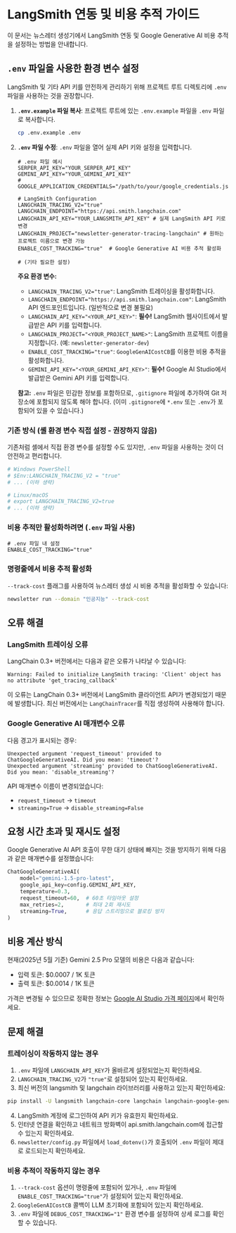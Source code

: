 # LangSmith 연동 및 비용 추적 가이드

이 문서는 뉴스레터 생성기에서 LangSmith 연동 및 Google Generative AI 비용 추적을 설정하는 방법을 안내합니다.

## `.env` 파일을 사용한 환경 변수 설정

LangSmith 및 기타 API 키를 안전하게 관리하기 위해 프로젝트 루트 디렉토리에 `.env` 파일을 사용하는 것을 권장합니다.

1.  **`.env.example` 파일 복사**: 프로젝트 루트에 있는 `.env.example` 파일을 `.env` 파일로 복사합니다.
    ```bash
    cp .env.example .env
    ```
2.  **`.env` 파일 수정**: `.env` 파일을 열어 실제 API 키와 설정을 입력합니다.

    ```dotenv
    # .env 파일 예시
    SERPER_API_KEY="YOUR_SERPER_API_KEY"
    GEMINI_API_KEY="YOUR_GEMINI_API_KEY"
    # GOOGLE_APPLICATION_CREDENTIALS="/path/to/your/google_credentials.json"

    # LangSmith Configuration
    LANGCHAIN_TRACING_V2="true"
    LANGCHAIN_ENDPOINT="https://api.smith.langchain.com"
    LANGCHAIN_API_KEY="YOUR_LANGSMITH_API_KEY" # 실제 LangSmith API 키로 변경
    LANGCHAIN_PROJECT="newsletter-generator-tracing-langchain" # 원하는 프로젝트 이름으로 변경 가능
    ENABLE_COST_TRACKING="true"  # Google Generative AI 비용 추적 활성화

    # (기타 필요한 설정)
    ```

    **주요 환경 변수:**
    *   `LANGCHAIN_TRACING_V2="true"`: LangSmith 트레이싱을 활성화합니다.
    *   `LANGCHAIN_ENDPOINT="https://api.smith.langchain.com"`: LangSmith API 엔드포인트입니다. (일반적으로 변경 불필요)
    *   `LANGCHAIN_API_KEY="<YOUR_API_KEY>"`: **필수!** LangSmith 웹사이트에서 발급받은 API 키를 입력합니다.
    *   `LANGCHAIN_PROJECT="<YOUR_PROJECT_NAME>"`: LangSmith 프로젝트 이름을 지정합니다. (예: `newsletter-generator-dev`)
    *   `ENABLE_COST_TRACKING="true"`: `GoogleGenAICostCB`를 이용한 비용 추적을 활성화합니다.
    *   `GEMINI_API_KEY="<YOUR_GEMINI_API_KEY>"`: **필수!** Google AI Studio에서 발급받은 Gemini API 키를 입력합니다.

    **참고:** `.env` 파일은 민감한 정보를 포함하므로, `.gitignore` 파일에 추가하여 Git 저장소에 포함되지 않도록 해야 합니다. (이미 `.gitignore`에 `*.env` 또는 `.env`가 포함되어 있을 수 있습니다.)

### 기존 방식 (셸 환경 변수 직접 설정 - 권장하지 않음)

기존처럼 셸에서 직접 환경 변수를 설정할 수도 있지만, `.env` 파일을 사용하는 것이 더 안전하고 편리합니다.

```bash
# Windows PowerShell
# $Env:LANGCHAIN_TRACING_V2 = "true"
# ... (이하 생략)

# Linux/macOS
# export LANGCHAIN_TRACING_V2=true
# ... (이하 생략)
```

### 비용 추적만 활성화하려면 (`.env` 파일 사용)

```dotenv
# .env 파일 내 설정
ENABLE_COST_TRACKING="true"
```

### 명령줄에서 비용 추적 활성화

`--track-cost` 플래그를 사용하여 뉴스레터 생성 시 비용 추적을 활성화할 수 있습니다:

```bash
newsletter run --domain "인공지능" --track-cost
```

## 오류 해결

### LangSmith 트레이싱 오류

LangChain 0.3+ 버전에서는 다음과 같은 오류가 나타날 수 있습니다:

```
Warning: Failed to initialize LangSmith tracing: 'Client' object has no attribute 'get_tracing_callback'
```

이 오류는 LangChain 0.3+ 버전에서 LangSmith 클라이언트 API가 변경되었기 때문에 발생합니다. 최신 버전에서는 `LangChainTracer`를 직접 생성하여 사용해야 합니다.

### Google Generative AI 매개변수 오류

다음 경고가 표시되는 경우:

```
Unexpected argument 'request_timeout' provided to ChatGoogleGenerativeAI. Did you mean: 'timeout'?
Unexpected argument 'streaming' provided to ChatGoogleGenerativeAI. Did you mean: 'disable_streaming'?
```

API 매개변수 이름이 변경되었습니다:
- `request_timeout` → `timeout`
- `streaming=True` → `disable_streaming=False`

## 요청 시간 초과 및 재시도 설정

Google Generative AI API 호출이 무한 대기 상태에 빠지는 것을 방지하기 위해 다음과 같은 매개변수를 설정했습니다:

```python
ChatGoogleGenerativeAI(
    model="gemini-1.5-pro-latest",
    google_api_key=config.GEMINI_API_KEY,
    temperature=0.3,
    request_timeout=60,  # 60초 타임아웃 설정
    max_retries=2,       # 최대 2회 재시도
    streaming=True,      # 응답 스트리밍으로 블로킹 방지
)
```

## 비용 계산 방식

현재(2025년 5월 기준) Gemini 2.5 Pro 모델의 비용은 다음과 같습니다:

- 입력 토큰: $0.0007 / 1K 토큰
- 출력 토큰: $0.0014 / 1K 토큰

가격은 변경될 수 있으므로 정확한 정보는 [Google AI Studio 가격 페이지](https://ai.google.dev/pricing)에서 확인하세요.

## 문제 해결

### 트레이싱이 작동하지 않는 경우

1.  `.env` 파일에 `LANGCHAIN_API_KEY`가 올바르게 설정되었는지 확인하세요.
2.  `LANGCHAIN_TRACING_V2`가 `"true"`로 설정되어 있는지 확인하세요.
3.  최신 버전의 langsmith 및 langchain 라이브러리를 사용하고 있는지 확인하세요:
   ```bash
   pip install -U langsmith langchain-core langchain langchain-google-genai
   ```

4. LangSmith 계정에 로그인하여 API 키가 유효한지 확인하세요.
5. 인터넷 연결을 확인하고 네트워크 방화벽이 api.smith.langchain.com에 접근할 수 있는지 확인하세요.
6. `newsletter/config.py` 파일에서 `load_dotenv()`가 호출되어 `.env` 파일이 제대로 로드되는지 확인하세요.

### 비용 추적이 작동하지 않는 경우

1.  `--track-cost` 옵션이 명령줄에 포함되어 있거나, `.env` 파일에 `ENABLE_COST_TRACKING="true"`가 설정되어 있는지 확인하세요.
2.  `GoogleGenAICostCB` 콜백이 LLM 초기화에 포함되어 있는지 확인하세요.
3.  `.env` 파일에 `DEBUG_COST_TRACKING="1"` 환경 변수를 설정하여 상세 로그를 확인할 수 있습니다.
